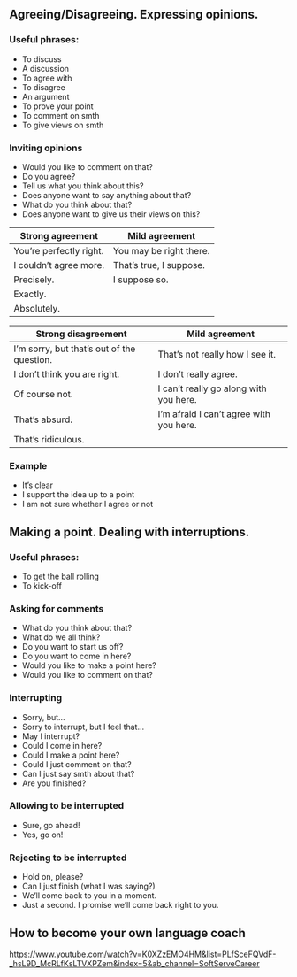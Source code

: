 ## Agreeing/Disagreeing. Expressing opinions.
### Useful phrases:
- To discuss
- A discussion
- To agree with
- To disagree
- An argument
- To prove your point
- To comment on smth
- To give views on smth
### Inviting opinions
- Would you like to comment on that?
- Do you agree?
- Tell us what you think about this?
- Does anyone want to say anything about that?
- What do you think about that?
- Does anyone want to give us their views on this?

| Strong agreement        | Mild  agreement         |
|-------------------------|-------------------------|
| You’re perfectly right. | You may be right there. |
| I couldn’t agree more.  | That’s true, I suppose. |
| Precisely.              | I suppose so.           |
| Exactly.                |                         |
| Absolutely.             |                         |

| Strong disagreement                        | Mild  agreement                         |
|--------------------------------------------|-----------------------------------------|
| I’m sorry, but that’s out of the question. | That’s not really how I see it.         |
| I don’t think you are right.               | I don’t really agree.                   |
| Of course not.                             | I can’t really go along with you here.  |
| That’s absurd.                             | I’m afraid I can’t agree with you here. |
| That’s ridiculous.                         |                                         |
### Example
- It’s clear
- I support the idea up to a point
- I am not sure whether I agree or not
## Making a point. Dealing with interruptions.
### Useful phrases:
- To get the ball rolling
- To kick-off
### Asking for comments
- What do you think about that?
- What do we all think?
- Do you want to start us off?
- Do you want to come in here?
- Would you like to make a point here?
- Would you like to comment on that?
### Interrupting
- Sorry, but…
- Sorry to interrupt, but I feel that…
- May I interrupt?
- Could I come in here?
- Could I make a point here?
- Could I just comment on that?
- Can I just say smth about that?
- Are you finished?
### Allowing to be interrupted
- Sure, go ahead!
- Yes, go on!
### Rejecting to be interrupted
- Hold on, please?
- Can I just finish (what I was saying?)
- We’ll come back to you in a moment.
- Just a second. I promise we’ll come back right to you.
## How to become your own language coach
https://www.youtube.com/watch?v=K0XZzEMO4HM&list=PLfSceFQVdF-_hsL9D_McRLfKsLTVXPZem&index=5&ab_channel=SoftServeCareer